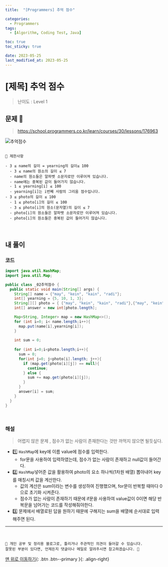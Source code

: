 ```yaml
---
title:  "[Programmers] 추억 점수" 

categories:
  - Programmers
tags:
  - [Algorithm, Coding Test, Java]

toc: true
toc_sticky: true

date: 2023-05-25
last_modified_at: 2023-05-25
---
```


# [제목] 추억 점수

> 난이도 : Level 1


## 문제 🎯

> <https://school.programmers.co.kr/learn/courses/30/lessons/176963>

![추억점수](https://github.com/hwet-j/hwet-j.github.io/assets/81364742/8cebdb01-8788-45fe-b9cd-063824cd5894)

```

📢 제한사항

- 3 ≤ name의 길이 = yearning의 길이≤ 100
  - 3 ≤ name의 원소의 길이 ≤ 7
  - name의 원소들은 알파벳 소문자로만 이루어져 있습니다.
  - name에는 중복된 값이 들어가지 않습니다.
  - 1 ≤ yearning[i] ≤ 100
  - yearning[i]는 i번째 사람의 그리움 점수입니다.
- 3 ≤ photo의 길이 ≤ 100
  - 1 ≤ photo[i]의 길이 ≤ 100
  - 3 ≤ photo[i]의 원소(문자열)의 길이 ≤ 7
  - photo[i]의 원소들은 알파벳 소문자로만 이루어져 있습니다.
  - photo[i]의 원소들은 중복된 값이 들어가지 않습니다.

```

<br>

## 내 풀이

### 코드

```java
import java.util.HashMap;
import java.util.Map;

public class _02추억점수 {
  public static void main(String[] args) {
    String[] name = {"may", "kein", "kain", "radi"};
    int[] yearning = {5, 10, 1, 3};
    String[][] photo = { {"may", "kein", "kain", "radi"},{"may", "kein", "brin", "deny"}, {"kon", "kain", "may", "coni"} };
    int[] answer = new int[photo.length];

    Map<String, Integer> map = new HashMap<>();
    for (int i=0; i< name.length;i++){
      map.put(name[i],yearning[i]);
    }
    
    int sum = 0;
    
    for (int i=0;i<photo.length;i++){
      sum = 0;
      for(int j=0; j<photo[i].length; j++){
        if (map.get(photo[i][j]) == null){
          continue;
        } else {
          sum += map.get(photo[i][j]);
        }
      }
      answer[i] = sum;
    }
  }
}
```

<br>

### 해설

> 어렵지 않은 문제 , 점수가 없는 사람이 존재한다는 것만 까먹지 않으면 될듯싶다. 

- 1️⃣ `HashMap`에 key에 이름 value에 점수를 입력한다.
  -  for문을 사용하여 입력하였는데, 점수가 없는 사람이 존재하고 null값이 들어간다.
- 2️⃣ `HashMap`넣어준 값을 활용하여 photo의 요소 하나씩(1차원 배열) 뽑아내어 key를 매칭시켜 값을 계산한다.
  - 값의 계산은 sum이라는 변수를 생성하여 진행했으며, for문이 반복할 때마다 0으로 초기화 시켜준다.
  - 점수가 없는 사람이 존재하기 때문에 if문을 사용하여 value값이 0이면 해당 반복문을 넘어가는 코드를 작성해줘야한다.
- 3️⃣ 문제에서 배열로된 답을 원하기 때문에 구해지는 sum을 배열에 순서대로 입력해주면 된다.


***
<br>

    📢 개인 공부 및 정리용 블로그로, 틀리거나 주관적인 의견이 들어갈 수 있습니다.
    잘못된 부분이 있다면, 언제든지 댓글이나 메일로 알려주시면 참고하겠습니다. 🔔

[맨 위로 이동하기](#){: .btn .btn--primary }{: .align-right}
